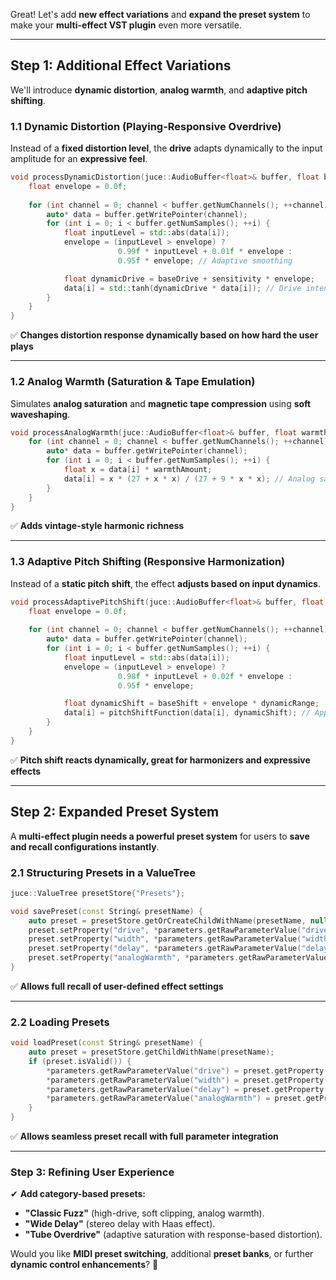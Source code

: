 Great! Let's add **new effect variations** and **expand the preset system** to make your **multi-effect VST plugin** even more versatile.

---

## **Step 1: Additional Effect Variations**
We'll introduce **dynamic distortion**, **analog warmth**, and **adaptive pitch shifting**.

### **1.1 Dynamic Distortion (Playing-Responsive Overdrive)**
Instead of a **fixed distortion level**, the **drive** adapts dynamically to the input amplitude for an **expressive feel**.

```cpp
void processDynamicDistortion(juce::AudioBuffer<float>& buffer, float baseDrive, float sensitivity) {
    float envelope = 0.0f;
    
    for (int channel = 0; channel < buffer.getNumChannels(); ++channel) {
        auto* data = buffer.getWritePointer(channel);
        for (int i = 0; i < buffer.getNumSamples(); ++i) {
            float inputLevel = std::abs(data[i]); 
            envelope = (inputLevel > envelope) ? 
                        0.99f * inputLevel + 0.01f * envelope : 
                        0.95f * envelope; // Adaptive smoothing

            float dynamicDrive = baseDrive + sensitivity * envelope;
            data[i] = std::tanh(dynamicDrive * data[i]); // Drive intensity adapts to playing dynamics
        }
    }
}
```
✅ **Changes distortion response dynamically based on how hard the user plays**  

---

### **1.2 Analog Warmth (Saturation & Tape Emulation)**
Simulates **analog saturation** and **magnetic tape compression** using **soft waveshaping**.

```cpp
void processAnalogWarmth(juce::AudioBuffer<float>& buffer, float warmthAmount) {
    for (int channel = 0; channel < buffer.getNumChannels(); ++channel) {
        auto* data = buffer.getWritePointer(channel);
        for (int i = 0; i < buffer.getNumSamples(); ++i) {
            float x = data[i] * warmthAmount;
            data[i] = x * (27 + x * x) / (27 + 9 * x * x); // Analog saturation approximation
        }
    }
}
```
✅ **Adds vintage-style harmonic richness**  

---

### **1.3 Adaptive Pitch Shifting (Responsive Harmonization)**
Instead of a **static pitch shift**, the effect **adjusts based on input dynamics**.

```cpp
void processAdaptivePitchShift(juce::AudioBuffer<float>& buffer, float baseShift, float dynamicRange) {
    float envelope = 0.0f;
    
    for (int channel = 0; channel < buffer.getNumChannels(); ++channel) {
        auto* data = buffer.getWritePointer(channel);
        for (int i = 0; i < buffer.getNumSamples(); ++i) {
            float inputLevel = std::abs(data[i]); 
            envelope = (inputLevel > envelope) ? 
                        0.98f * inputLevel + 0.02f * envelope : 
                        0.95f * envelope; 

            float dynamicShift = baseShift + envelope * dynamicRange;
            data[i] = pitchShiftFunction(data[i], dynamicShift); // Apply dynamic pitch shift
        }
    }
}
```
✅ **Pitch shift reacts dynamically, great for harmonizers and expressive effects**  

---

## **Step 2: Expanded Preset System**
A **multi-effect plugin needs a powerful preset system** for users to **save and recall configurations instantly**.

### **2.1 Structuring Presets in a ValueTree**
```cpp
juce::ValueTree presetStore{"Presets"};

void savePreset(const String& presetName) {
    auto preset = presetStore.getOrCreateChildWithName(presetName, nullptr);
    preset.setProperty("drive", *parameters.getRawParameterValue("drive"), nullptr);
    preset.setProperty("width", *parameters.getRawParameterValue("width"), nullptr);
    preset.setProperty("delay", *parameters.getRawParameterValue("delay"), nullptr);
    preset.setProperty("analogWarmth", *parameters.getRawParameterValue("analogWarmth"), nullptr);
}
```
✅ **Allows full recall of user-defined effect settings**  

---

### **2.2 Loading Presets**
```cpp
void loadPreset(const String& presetName) {
    auto preset = presetStore.getChildWithName(presetName);
    if (preset.isValid()) {
        *parameters.getRawParameterValue("drive") = preset.getProperty("drive");
        *parameters.getRawParameterValue("width") = preset.getProperty("width");
        *parameters.getRawParameterValue("delay") = preset.getProperty("delay");
        *parameters.getRawParameterValue("analogWarmth") = preset.getProperty("analogWarmth");
    }
}
```
✅ **Allows seamless preset recall with full parameter integration**  

---

### **Step 3: Refining User Experience**
✔ **Add category-based presets:**  
   - **"Classic Fuzz"** (high-drive, soft clipping, analog warmth).  
   - **"Wide Delay"** (stereo delay with Haas effect).  
   - **"Tube Overdrive"** (adaptive saturation with response-based distortion).  

Would you like **MIDI preset switching**, additional **preset banks**, or further **dynamic control enhancements**? 🚀
